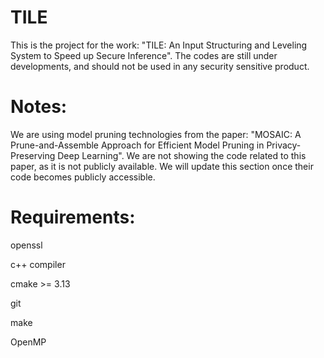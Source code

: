 # TILE
This is the project for the work: "TILE: An  Input Structuring and Leveling System to Speed up Secure Inference".
The codes are still under developments, and should not be used in any security sensitive product.

# Notes:
We are using model pruning technologies from the paper: "MOSAIC: A Prune-and-Assemble Approach for Efficient Model Pruning in Privacy-Preserving Deep Learning". 
We are not showing the code related to this paper, as it is not publicly available. We will update this section once their code becomes publicly accessible.

# Requirements:
openssl 

c++ compiler 

cmake >= 3.13

git

make

OpenMP


